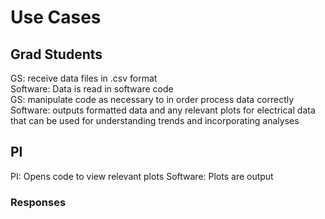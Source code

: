 # Use Cases

## Grad Students 

GS: receive data files in .csv format  
Software: Data is read in software code  
GS: manipulate code as necessary to in order process data correctly  
Software: outputs formatted data and any relevant plots for electrical data that can be used for understanding trends and incorporating analyses  

## PI 
PI: Opens code to view relevant plots 
Software: Plots are output

### Responses

